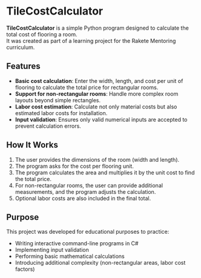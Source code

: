 # TileCostCalculator

**TileCostCalculator** is a simple Python program designed to calculate the total cost of flooring a room.  
It was created as part of a learning project for the Rakete Mentoring curriculum.  

## Features
- **Basic cost calculation**: Enter the width, length, and cost per unit of flooring to calculate the total price for rectangular rooms.  
- **Support for non-rectangular rooms**: Handle more complex room layouts beyond simple rectangles.  
- **Labor cost estimation**: Calculate not only material costs but also estimated labor costs for installation.  
- **Input validation**: Ensures only valid numerical inputs are accepted to prevent calculation errors.  

## How It Works
1. The user provides the dimensions of the room (width and length).  
2. The program asks for the cost per flooring unit.  
3. The program calculates the area and multiplies it by the unit cost to find the total price.  
4. For non-rectangular rooms, the user can provide additional measurements, and the program adjusts the calculation.  
5. Optional labor costs are also included in the final total.  

## Purpose
This project was developed for educational purposes to practice:  
- Writing interactive command-line programs in C#
- Implementing input validation  
- Performing basic mathematical calculations  
- Introducing additional complexity (non-rectangular areas, labor cost factors)  
